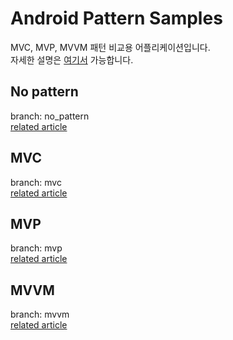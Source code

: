 # Android Pattern Samples


MVC, MVP, MVVM 패턴 비교용 어플리케이션입니다.   
자세한 설명은 [여기서](https://realapril.tistory.com/56) 가능합니다.   

## No pattern
branch: no_pattern  
[related article](https://realapril.tistory.com/57)

## MVC
branch: mvc   
[related article](https://realapril.tistory.com/58)

## MVP
branch: mvp  
[related article](https://realapril.tistory.com/59)

## MVVM
branch: mvvm    
[related article](https://realapril.tistory.com/60)

